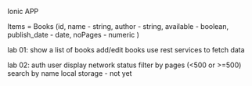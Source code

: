 Ionic APP

Items = Books (id,
 name - string, 
 author - string, 
 available - boolean,
 publish_date - date,
 noPages - numeric )

 lab 01:
 show a list of books
 add/edit books
 use rest services to fetch data

 lab 02:
auth user
display network status
filter by pages (<500 or >=500)
search by name
local storage - not yet
